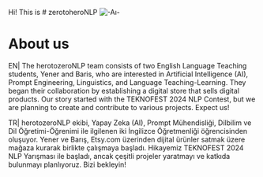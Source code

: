 Hi! This is # zerotoheroNLP
![-Aı-](https://github.com/yeneralacyr/zerotoheroNLP/assets/73491058/f41b06c0-6f39-4336-b814-85847074e861)


About us
=======
EN| The herotozeroNLP team consists of two English Language Teaching students, Yener and Baris, who are interested in Artificial Intelligence (AI), Prompt Engineering, Linguistics, and Language Teaching-Learning. They began their collaboration by establishing a digital store that sells digital products. Our story started with the TEKNOFEST 2024 NLP Contest, but we are planning to create and contribute to various projects. Expect us!

TR| herotozeroNLP ekibi, Yapay Zeka (AI), Prompt Mühendisliği, Dilbilim ve Dil Öğretimi-Öğrenimi ile ilgilenen iki İngilizce Öğretmenliği öğrencisinden oluşuyor. Yener ve Barış, Etsy.com üzerinden dijital ürünler satmak üzere mağaza kurarak birlikte çalışmaya başladı. Hikayemiz TEKNOFEST 2024 NLP Yarışması ile başladı, ancak çeşitli projeler yaratmayı ve katkıda bulunmayı planlıyoruz. Bizi bekleyin! 

